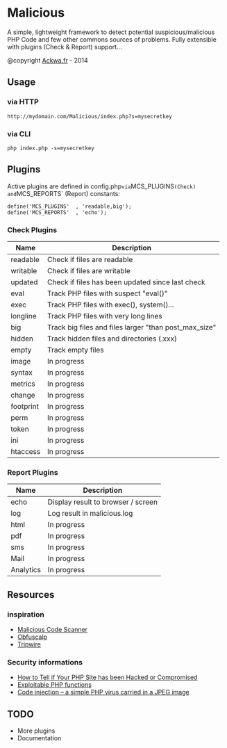 Malicious
=========

A simple, lightweight framework to detect potential suspicious/malicious PHP Code and few other commons sources of problems. Fully extensible with plugins (Check & Report) support...

@copyright [Ackwa.fr](http://www.ackwa.fr) - 2014

Usage
---
### via HTTP

```
http://mydomain.com/Malicious/index.php?s=mysecretkey
```

### via CLI

```
php index.php -s=mysecretkey
```

Plugins
---

Active plugins are defined in config.php` via `MCS_PLUGINS` (Check) and `MCS_REPORTS` (Report) constants:

```
define('MCS_PLUGINS'  , 'readable,big');
define('MCS_REPORTS'  , 'echo');
```

### Check Plugins

Name        | Description
----------- | -----------------------------------
readable    | Check if files are readable
writable    | Check if files are writable
updated     | Check if files has been updated since last check
eval        | Track PHP files with suspect "eval()"
exec        | Track PHP files with exec(), system()...
longline    | Track PHP files with very long lines
big         | Track big files and files larger "than post_max_size"
hidden      | Track hidden files and directories (.xxx)
empty       | Track empty files
image       | In progress
syntax      | In progress
metrics     | In progress
change      | In progress
footprint   | In progress
perm        | In progress
token       | In progress
ini         | In progress
htaccess    | In progress

### Report Plugins

Name        | Description
----------- | -----------------------------------
echo        | Display result to browser / screen
log         | Log result in malicious.log
html        | In progress
pdf         | In progress
sms         | In progress
Mail        | In progress
Analytics   | In progress

Resources
---

### inspiration

- [Malicious Code Scanner](https://github.com/mikestowe/Malicious-Code-Scanner)
- [Obfuscalp](https://github.com/Orbixx/Obfuscalp)
- [Tripwire](https://github.com/lucanos/Tripwire)

### Security informations

- [How to Tell if Your PHP Site has been Hacked or Compromised](http://www.gregfreeman.org/2013/how-to-tell-if-your-php-site-has-been-compromised)
- [Exploitable PHP functions](http://stackoverflow.com/questions/3115559/exploitable-php-functions)
- [Code injection – a simple PHP virus carried in a JPEG image](http://php.webtutor.pl/en/2011/05/13/php-code-injection-a-simple-virus-written-in-php-and-carried-in-a-jpeg-image)

TODO
---
- More plugins
- Documentation
